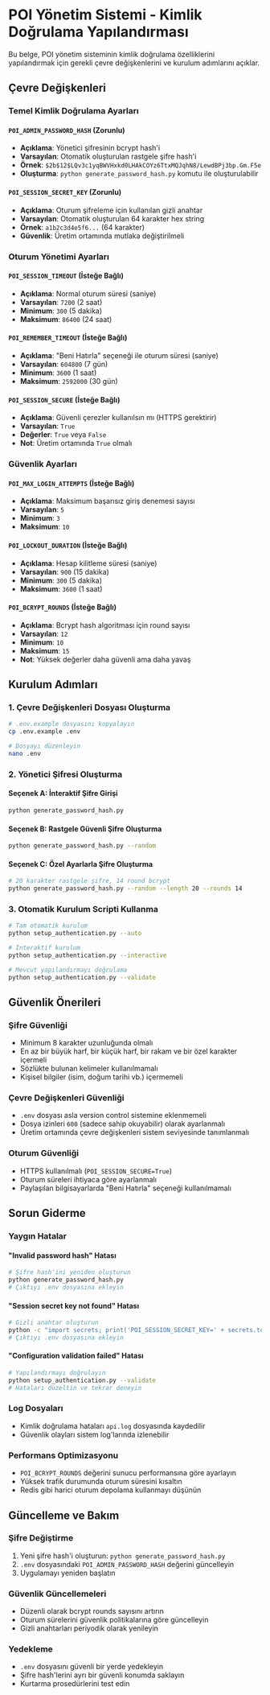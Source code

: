 # POI Yönetim Sistemi - Kimlik Doğrulama Yapılandırması

Bu belge, POI yönetim sisteminin kimlik doğrulama özelliklerini yapılandırmak için gerekli çevre değişkenlerini ve kurulum adımlarını açıklar.

## Çevre Değişkenleri

### Temel Kimlik Doğrulama Ayarları

#### `POI_ADMIN_PASSWORD_HASH` (Zorunlu)
- **Açıklama**: Yönetici şifresinin bcrypt hash'i
- **Varsayılan**: Otomatik oluşturulan rastgele şifre hash'i
- **Örnek**: `$2b$12$LQv3c1yqBWVHxkd0LHAkCOYz6TtxMQJqhN8/LewdBPj3bp.Gm.F5e`
- **Oluşturma**: `python generate_password_hash.py` komutu ile oluşturulabilir

#### `POI_SESSION_SECRET_KEY` (Zorunlu)
- **Açıklama**: Oturum şifreleme için kullanılan gizli anahtar
- **Varsayılan**: Otomatik oluşturulan 64 karakter hex string
- **Örnek**: `a1b2c3d4e5f6...` (64 karakter)
- **Güvenlik**: Üretim ortamında mutlaka değiştirilmeli

### Oturum Yönetimi Ayarları

#### `POI_SESSION_TIMEOUT` (İsteğe Bağlı)
- **Açıklama**: Normal oturum süresi (saniye)
- **Varsayılan**: `7200` (2 saat)
- **Minimum**: `300` (5 dakika)
- **Maksimum**: `86400` (24 saat)

#### `POI_REMEMBER_TIMEOUT` (İsteğe Bağlı)
- **Açıklama**: "Beni Hatırla" seçeneği ile oturum süresi (saniye)
- **Varsayılan**: `604800` (7 gün)
- **Minimum**: `3600` (1 saat)
- **Maksimum**: `2592000` (30 gün)

#### `POI_SESSION_SECURE` (İsteğe Bağlı)
- **Açıklama**: Güvenli çerezler kullanılsın mı (HTTPS gerektirir)
- **Varsayılan**: `True`
- **Değerler**: `True` veya `False`
- **Not**: Üretim ortamında `True` olmalı

### Güvenlik Ayarları

#### `POI_MAX_LOGIN_ATTEMPTS` (İsteğe Bağlı)
- **Açıklama**: Maksimum başarısız giriş denemesi sayısı
- **Varsayılan**: `5`
- **Minimum**: `3`
- **Maksimum**: `10`

#### `POI_LOCKOUT_DURATION` (İsteğe Bağlı)
- **Açıklama**: Hesap kilitleme süresi (saniye)
- **Varsayılan**: `900` (15 dakika)
- **Minimum**: `300` (5 dakika)
- **Maksimum**: `3600` (1 saat)

#### `POI_BCRYPT_ROUNDS` (İsteğe Bağlı)
- **Açıklama**: Bcrypt hash algoritması için round sayısı
- **Varsayılan**: `12`
- **Minimum**: `10`
- **Maksimum**: `15`
- **Not**: Yüksek değerler daha güvenli ama daha yavaş

## Kurulum Adımları

### 1. Çevre Değişkenleri Dosyası Oluşturma

```bash
# .env.example dosyasını kopyalayın
cp .env.example .env

# Dosyayı düzenleyin
nano .env
```

### 2. Yönetici Şifresi Oluşturma

#### Seçenek A: İnteraktif Şifre Girişi
```bash
python generate_password_hash.py
```

#### Seçenek B: Rastgele Güvenli Şifre Oluşturma
```bash
python generate_password_hash.py --random
```

#### Seçenek C: Özel Ayarlarla Şifre Oluşturma
```bash
# 20 karakter rastgele şifre, 14 round bcrypt
python generate_password_hash.py --random --length 20 --rounds 14
```

### 3. Otomatik Kurulum Scripti Kullanma

```bash
# Tam otomatik kurulum
python setup_authentication.py --auto

# İnteraktif kurulum
python setup_authentication.py --interactive

# Mevcut yapılandırmayı doğrulama
python setup_authentication.py --validate
```

## Güvenlik Önerileri

### Şifre Güvenliği
- Minimum 8 karakter uzunluğunda olmalı
- En az bir büyük harf, bir küçük harf, bir rakam ve bir özel karakter içermeli
- Sözlükte bulunan kelimeler kullanılmamalı
- Kişisel bilgiler (isim, doğum tarihi vb.) içermemeli

### Çevre Değişkenleri Güvenliği
- `.env` dosyası asla version control sistemine eklenmemeli
- Dosya izinleri `600` (sadece sahip okuyabilir) olarak ayarlanmalı
- Üretim ortamında çevre değişkenleri sistem seviyesinde tanımlanmalı

### Oturum Güvenliği
- HTTPS kullanılmalı (`POI_SESSION_SECURE=True`)
- Oturum süreleri ihtiyaca göre ayarlanmalı
- Paylaşılan bilgisayarlarda "Beni Hatırla" seçeneği kullanılmamalı

## Sorun Giderme

### Yaygın Hatalar

#### "Invalid password hash" Hatası
```bash
# Şifre hash'ini yeniden oluşturun
python generate_password_hash.py
# Çıktıyı .env dosyasına ekleyin
```

#### "Session secret key not found" Hatası
```bash
# Gizli anahtar oluşturun
python -c "import secrets; print('POI_SESSION_SECRET_KEY=' + secrets.token_hex(32))"
# Çıktıyı .env dosyasına ekleyin
```

#### "Configuration validation failed" Hatası
```bash
# Yapılandırmayı doğrulayın
python setup_authentication.py --validate
# Hataları düzeltin ve tekrar deneyin
```

### Log Dosyaları
- Kimlik doğrulama hataları `api.log` dosyasında kaydedilir
- Güvenlik olayları sistem log'larında izlenebilir

### Performans Optimizasyonu
- `POI_BCRYPT_ROUNDS` değerini sunucu performansına göre ayarlayın
- Yüksek trafik durumunda oturum süresini kısaltın
- Redis gibi harici oturum depolama kullanmayı düşünün

## Güncelleme ve Bakım

### Şifre Değiştirme
1. Yeni şifre hash'i oluşturun: `python generate_password_hash.py`
2. `.env` dosyasındaki `POI_ADMIN_PASSWORD_HASH` değerini güncelleyin
3. Uygulamayı yeniden başlatın

### Güvenlik Güncellemeleri
- Düzenli olarak bcrypt rounds sayısını artırın
- Oturum sürelerini güvenlik politikalarına göre güncelleyin
- Gizli anahtarları periyodik olarak yenileyin

### Yedekleme
- `.env` dosyasını güvenli bir yerde yedekleyin
- Şifre hash'lerini ayrı bir güvenli konumda saklayın
- Kurtarma prosedürlerini test edin